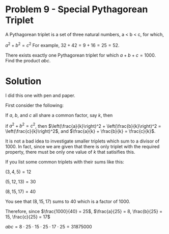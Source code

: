 # Problem 9 - Special Pythagorean Triplet

A Pythagorean triplet is a set of three natural numbers, a < b < c, for which,

$a^2 + b^2 = c^2$
For example, $32 + 42 = 9 + 16 = 25 = 52$.

There exists exactly one Pythagorean triplet for which $a + b + c = 1000$.
Find the product $abc$.

# Solution

I did this one with pen and paper.

First consider the following:

If $a$, $b$, and $c$ all share a common factor, say $k$, then

if $a^2 + b^2 = c^2$, then $\left(\frac{a}{k}\right)^2 + \left(\frac{b}{k}\right)^2 = \left(\frac{c}{k}\right)^2$, and $\frac{a}{k} + \frac{b}{k} = \frac{c}{k}$.

It is not a bad idea to investigate smaller triplets which sum to a divisor of $1000$. In fact, since we are given that there is only triplet with the required property, there must be only one value of $k$ that satisifies this.

If you list some common triplets with their sums like this:

$(3, 4, 5) = 12$

$(5, 12, 13) = 30$

$(8, 15, 17) = 40$

You see that $(8, 15, 17)$ sums to $40$ which is a factor of $1000$.

Therefore, since $\frac{1000}{40} = 25$, $\frac{a}{25} = 8, \frac{b}{25} = 15, \frac{c}{25} = 17$

$abc = 8\cdot25\cdot15\cdot25\cdot17\cdot25 = 31875000$
